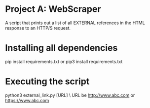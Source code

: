 # Project A: WebScraper
A script that prints out a list of all EXTERNAL references in the HTML response to an HTTP/S request. 

# Installing all dependencies
pip install requirements.txt or pip3 install requirements.txt

# Executing the script

python3 external_link.py [URL] \\ URL be http://www.abc.com or https://www.abc.com
